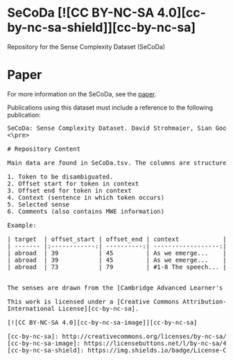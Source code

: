 # SeCoDa [![CC BY-NC-SA 4.0][cc-by-nc-sa-shield]][cc-by-nc-sa]

Repository for the Sense Complexity Dataset (SeCoDa)


# Paper

For more information on the SeCoDa, see the [paper](http://www.lrec-conf.org/proceedings/lrec2020/pdf/2020.lrec-1.730.pdf).

Publications using this dataset must include a reference to the following publication:

<pre>
SeCoDa: Sense Complexity Dataset. David Strohmaier, Sian Gooding, Shiva Taslimipoor, Ekaterina Kochmar. Proceedings of the 12th Conference on Language Resources and Evaluation (LREC 2020), pages 5964–5969, Marseille, 11–16 May 2020
<\pre>

# Repository Content

Main data are found in SeCoDa.tsv. The columns are structured as follows.

1. Token to be disambiguated.
2. Offset start for token in context
3. Offset end for token in context
4. Context (sentence in which token occurs)
5. Selected sense
6. Comments (also contains MWE information)

Example:

| target  | offset_start | offset_end | context            | sense            | comments |
| ------- |:------------:| ----------:| ------------------:| ----------------:| --------:|
| abroad  | 39           | 45         | As we emerge...    | OTHER COUNTRY... | -        |
| abroad  | 39           | 45         | As we emerge...    | OTHER COUNTRY... | -        |
| abroad  | 73           | 79         | #1-8 The speech... | OTHER COUNTRY... | -        |


The senses are drawn from the [Cambridge Advanced Learner's Dictionary](https://dictionary.cambridge.org).

This work is licensed under a [Creative Commons Attribution-NonCommerial-ShareAlike 4.0
International License][cc-by-nc-sa].

[![CC BY-NC-SA 4.0][cc-by-nc-sa-image]][cc-by-nc-sa]

[cc-by-nc-sa]: http://creativecommons.org/licenses/by-nc-sa/4.0/
[cc-by-nc-sa-image]: https://licensebuttons.net/l/by-nc-sa/4.0/88x31.png
[cc-by-nc-sa-shield]: https://img.shields.io/badge/License-CC%20BY--NC--SA%204.0-lightgrey.svg
